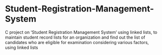 # Student-Registration-Management-System
C project on ‘Student Registration Management System’ using linked lists, to maintain student record lists for an organization and find out the list of candidates who are eligible for examination considering various factors, using linked lists
